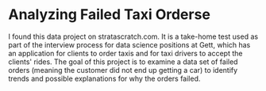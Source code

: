 # Analyzing Failed Taxi Orderse
I found this data project on stratascratch.com. It is a take-home test used as part of the interview process for data science positions at Gett, which has an application for clients to order taxis and for taxi drivers to accept the clients' rides. The goal of this project is to examine a data set of failed orders (meaning the customer did not end up getting a car) to identify trends and possible explanations for why the orders failed.
